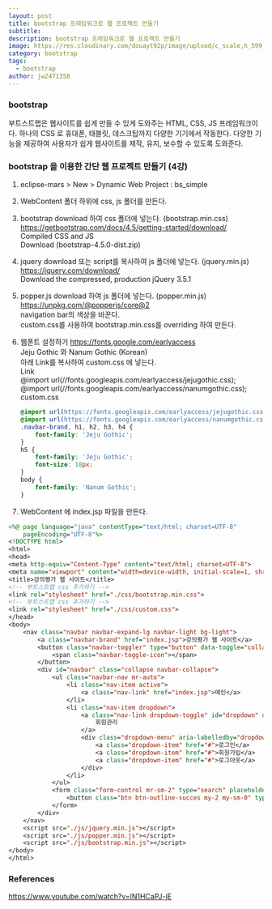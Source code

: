 ```yaml
---
layout: post
title: bootstrap 프레임워크로 웹 프로젝트 만들기
subtitle: 
description: bootstrap 프레임워크로 웹 프로젝트 만들기
image: https://res.cloudinary.com/douayt92p/image/upload/c_scale,h_599,q_auto,w_700/v1592202880/pixabay/skateboard-5221914_1920_gmxuzw.jpg
category: bootstrap
tags:
  - bootstrap
author: jw2471358
---
```


### bootstrap
부트스트랩은 웹사이트를 쉽게 만들 수 있게 도와주는 HTML, CSS, JS 프레임워크이다. 하나의 CSS 로 휴대폰, 태블릿, 데스크탑까지 다양한 기기에서 작동한다. 다양한 기능을 제공하여 사용자가 쉽게 웹사이트를 제작, 유지, 보수할 수 있도록 도와준다.

### bootstrap 을 이용한 간단 웹 프로젝트 만들기 (4강)

1. eclipse-mars > New > Dynamic Web Project : bs_simple

2. WebContent 폴더 하위에 css, js 폴더를 만든다.

3. bootstrap download 하여 css 폴더에 넣는다. (bootstrap.min.css)
	<https://getbootstrap.com/docs/4.5/getting-started/download/>  
	Compiled CSS and JS  
	Download (bootstrap-4.5.0-dist.zip)

4. jquery download 또는 script를 복사하여 js 폴더에 넣는다. (jquery.min.js)
	<https://jquery.com/download/>  
	Download the compressed, production jQuery 3.5.1

5. popper.js download 하여 js 폴더에 넣는다. (popper.min.js)
	<https://unpkg.com/@popperjs/core@2>  
	navigation bar의 색상을 바꾼다.  
	custom.css를 사용하여 bootstrap.min.css를 overriding 하여 만든다.

6. 웹폰트 설정하기
	<https://fonts.google.com/earlyaccess>  
	Jeju Gothic 와 Nanum Gothic (Korean)  
	아래 Link를 복사하여 custom.css 에 넣는다.  
	Link  
	@import url(//fonts.googleapis.com/earlyaccess/jejugothic.css);  
	@import url(//fonts.googleapis.com/earlyaccess/nanumgothic.css);  
	custom.css
	```css
	@import url(https://fonts.googleapis.com/earlyaccess/jejugothic.css);
	@import url(https://fonts.googleapis.com/earlyaccess/nanumgothic.css);
	.navbar-brand, h1, h2, h3, h4 {
	    font-family: 'Jeju Gothic';
	}
	h5 {
	    font-family: 'Jeju Gothic';
	    font-size: 18px;
	}
	body {
	    font-family: 'Nanum Gothic';
	}
	```

7. WebContent 에 index.jsp 파일을 만든다.
```jsp
<%@ page language="java" contentType="text/html; charset=UTF-8"
    pageEncoding="UTF-8"%>
<!DOCTYPE html>
<html>
<head>
<meta http-equiv="Content-Type" content="text/html; charset=UTF-8">
<meta name="viewport" content="width=device-width, initial-scale=1, shrink-to-fit=no">
<title>강의평가 웹 사이트</title>
<!-- 부트스트랩 css 추가하기 -->
<link rel="stylesheet" href="./css/bootstrap.min.css">
<!-- 부트스트랩 css 추가하기 -->
<link rel="stylesheet" href="./css/custom.css">
</head>
<body>
	<nav class="navbar navbar-expand-lg navbar-light bg-light">
		<a class="navbar-brand" href="index.jsp">강의평가 웹 사이트</a>
		<button class="navbar-toggler" type="button" data-toggle="collapse" data-target="#navbar">
			<span class="navbar-toggle-icon"></span>
		</button>
		<div id="navbar" class="collapse navbar-collapse">
		    <ul class="navbar-nav mr-auto">
		        <li class="nav-item active">
		            <a class="nav-link" href="index.jsp">메인</a>
		        </li>
		        <li class="nav-item dropdown">
		            <a class="nav-link dropdown-toggle" id="dropdown" data-toggle="dropdown">
		                회원관리
		            </a>
		            <div class="dropdown-menu" aria-labelledby="dropdown">
		                <a class="dropdown-item" href="#">로그인</a>
		                <a class="dropdown-item" href="#">회원가입</a>
		                <a class="dropdown-item" href="#">로그아웃</a>
		            </div>
		        </li>
		    </ul>
		    <form class="form-control mr-sm-2" type="search" placeholder="내용을 입력하세요." aria-label="Search">
		        <button class="btn btn-outline-succes my-2 my-sm-0" type="submit">검색</button>
		    </form>
		</div>
	</nav>
	<script src="./js/jquery.min.js"></script>
	<script src="./js/popper.min.js"></script>
	<script src="./js/bootstrap.min.js"></script>
</body>
</html>
```

### References
<https://www.youtube.com/watch?v=lN1HCaPJ-jE>